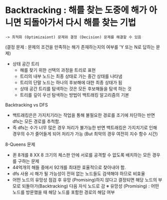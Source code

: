 # Backtracking : 해를 찾는 도중에 해가 아니면 되돌아가서 다시 해를 찾는 기법
    -> 최적화 (Optimizaiont) 문제와 결정 (Decision) 문제를 해결할 수 있음

(결정 문제 : 문제의 조건을 만족하는 해가 존재하는지의 여부를 'Y 또는 N로 답하는 문제)

- 상태 공간 트리 
  - 해를 찾기 위한 선택의 과정을 트리로 표현
  - 트리의 내부 노드는 최종 상태로 가는 중간 상태를 나타냄
  - 트리의 단말 노드는 하나의 후보해에 대한 최종 상태가 됨
  - 상태 공간 트리를 탐색하는 것은 모든 후보해들을 탐색 하는 것
  - 트리를 깊이 우선 탐색하는 방법이 백트래킹 알고리즘의 기본

Backtracking vs DFS
- 백트래킹은은 가지치기라는 작업을 통해 불필요한 경로를 조기에 차단하는 반면 dfs는 모든 경로를 추척함.
- 즉 dfs는 수가 너무 많은 경우 처리가 불가능한 반면 백트래킹은 가지치기로 인해 경우의 수가 줄어들게 되어
  처리가 가능 (But 최악의 경우 여전히 지수 함수 시간)

 8-Queens 문제
 - 퀸 8개를 8 XX 8 크기의 체스판 안에 서로를 공격할 수 없도록 배치하는 모든 경우를 구하는 문제
 - 44억개의 해들 중에서 92개를 최대한 효율적으로 찾아내야 함.
 - dfs 사용 시 해가 될 가능성이 전혀 없는 노드들도 검색해야 하므로 비효율
 - 어떤 노드의 유망성 점검 후 유망 (Promising)하지 않다고 결정되면 해당 노드의 부모로 되돌아가(Backtracking) 다음 자식 노드로 감
   ※ 유망성 (Promising) : 어떤 노드를 방문했을 때 해당 노드를 포함한 경로의 해답 여부
